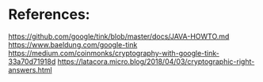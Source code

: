 # References:
https://github.com/google/tink/blob/master/docs/JAVA-HOWTO.md
https://www.baeldung.com/google-tink
https://medium.com/coinmonks/cryptography-with-google-tink-33a70d71918d
https://latacora.micro.blog/2018/04/03/cryptographic-right-answers.html
